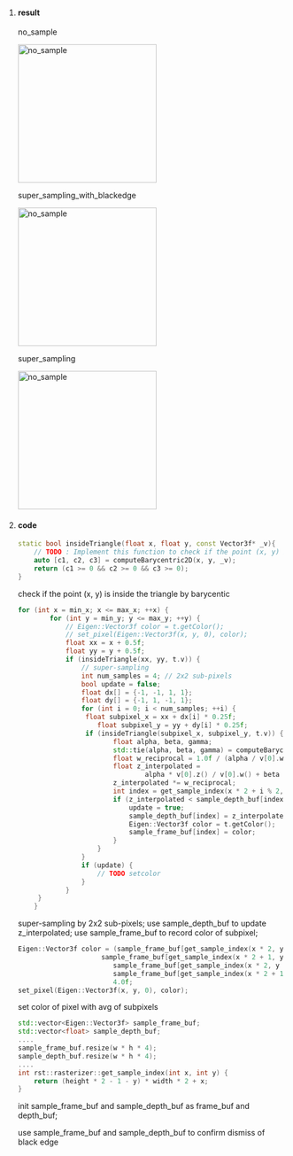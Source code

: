 1. #### result

   no_sample

   <img src="\img\no_sample.jpg" alt="no_sample" width="250" />

   super_sampling_with_blackedge

   <img src="\img\super_sampling_blackedge.jpg" alt="no_sample" width="250" />

   super_sampling

   <img src="\img\super_sampling.jpg" alt="no_sample" width="250" />

2. #### code

   ```c++
   static bool insideTriangle(float x, float y, const Vector3f* _v){   
       // TODO : Implement this function to check if the point (x, y) is inside the triangle represented by _v[0], _v[1], _v[2]
       auto [c1, c2, c3] = computeBarycentric2D(x, y, _v);
       return (c1 >= 0 && c2 >= 0 && c3 >= 0);
   }
   ```

   check if the point (x, y) is inside the triangle by barycentic

   ```c++
   for (int x = min_x; x <= max_x; ++x) {
           for (int y = min_y; y <= max_y; ++y) {
               // Eigen::Vector3f color = t.getColor();
               // set_pixel(Eigen::Vector3f(x, y, 0), color);
               float xx = x + 0.5f;
               float yy = y + 0.5f;
               if (insideTriangle(xx, yy, t.v)) {
                   // super-sampling
                   int num_samples = 4; // 2x2 sub-pixels
                   bool update = false;
                   float dx[] = {-1, -1, 1, 1};
                   float dy[] = {-1, 1, -1, 1};
                   for (int i = 0; i < num_samples; ++i) {
                    float subpixel_x = xx + dx[i] * 0.25f;
                       float subpixel_y = yy + dy[i] * 0.25f;
                    if (insideTriangle(subpixel_x, subpixel_y, t.v)) {
                           float alpha, beta, gamma;
                           std::tie(alpha, beta, gamma) = computeBarycentric2D(xx, yy, t.v);
                           float w_reciprocal = 1.0f / (alpha / v[0].w() + beta / v[1].w() + gamma / v[2].w());
                           float z_interpolated =
                                   alpha * v[0].z() / v[0].w() + beta * v[1].z() / v[1].w() + gamma * v[2].z() / v[2].w();
                           z_interpolated *= w_reciprocal;
                           int index = get_sample_index(x * 2 + i % 2, y * 2 + i / 2);
                           if (z_interpolated < sample_depth_buf[index]) {
                               update = true;
                               sample_depth_buf[index] = z_interpolated;
                               Eigen::Vector3f color = t.getColor();
                               sample_frame_buf[index] = color;
                           }
                       }
                   }
                   if (update) {
                       // TODO setcolor
                   }
               }
        }
       }
   ```
   
   super-sampling  by 2x2 sub-pixels; use sample_depth_buf to update z_interpolated; use sample_frame_buf to record color of subpixel;
   
   ```c++
   Eigen::Vector3f color = (sample_frame_buf[get_sample_index(x * 2, y * 2)] +
   						sample_frame_buf[get_sample_index(x * 2 + 1, y * 2)] +
                           sample_frame_buf[get_sample_index(x * 2, y * 2 + 1)] +
                           sample_frame_buf[get_sample_index(x * 2 + 1, y * 2 + 1)]) /
                           4.0f;
   set_pixel(Eigen::Vector3f(x, y, 0), color);
   ```
   
   set color of pixel with avg of subpixels
   
   ```c++
   std::vector<Eigen::Vector3f> sample_frame_buf;
   std::vector<float> sample_depth_buf;
   ....
   sample_frame_buf.resize(w * h * 4);
   sample_depth_buf.resize(w * h * 4);
   ....
   int rst::rasterizer::get_sample_index(int x, int y) {
       return (height * 2 - 1 - y) * width * 2 + x;
   }
   ```
   
   init sample_frame_buf and sample_depth_buf as frame_buf and depth_buf;
   
   use sample_frame_buf and sample_depth_buf to confirm dismiss of black edge



